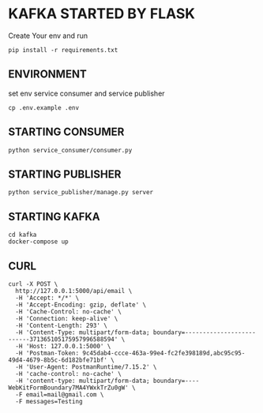 # KAFKA STARTED BY FLASK

Create Your env and run 
```
pip install -r requirements.txt
```

## ENVIRONMENT
set env service consumer and service publisher
```
cp .env.example .env
```

## STARTING CONSUMER
```
python service_consumer/consumer.py
```

## STARTING PUBLISHER
```
python service_publisher/manage.py server
```

## STARTING KAFKA
```
cd kafka
docker-compose up 
```

## CURL 
```
curl -X POST \
  http://127.0.0.1:5000/api/email \
  -H 'Accept: */*' \
  -H 'Accept-Encoding: gzip, deflate' \
  -H 'Cache-Control: no-cache' \
  -H 'Connection: keep-alive' \
  -H 'Content-Length: 293' \
  -H 'Content-Type: multipart/form-data; boundary=--------------------------371365105175957996588594' \
  -H 'Host: 127.0.0.1:5000' \
  -H 'Postman-Token: 9c45dab4-ccce-463a-99e4-fc2fe398189d,abc95c95-49d4-4679-8b5c-6d182bfe71bf' \
  -H 'User-Agent: PostmanRuntime/7.15.2' \
  -H 'cache-control: no-cache' \
  -H 'content-type: multipart/form-data; boundary=----WebKitFormBoundary7MA4YWxkTrZu0gW' \
  -F email=mail@gmail.com \
  -F messages=Testing
```
